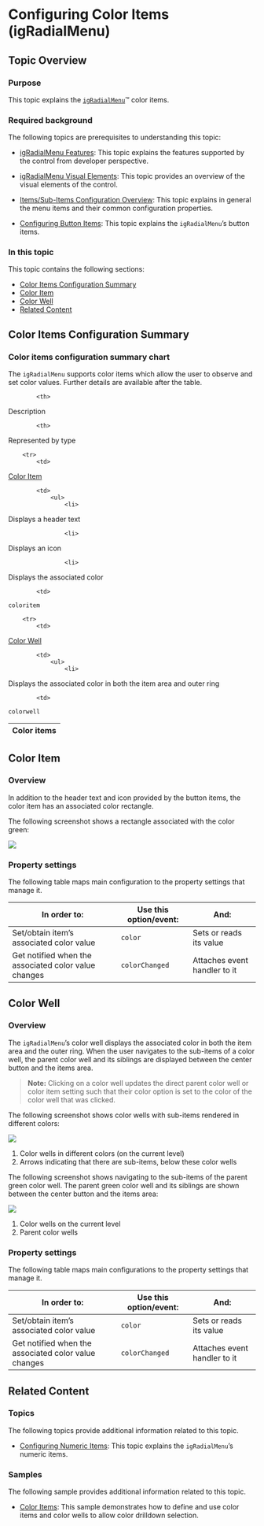 ﻿<!--
|metadata|
{
    "fileName": "igradialmenu-configuring-color-items",
    "controlName": "igRadialMenu",
    "tags": ["How Do I","Layouts"]
}
|metadata|
-->

# Configuring Color Items (igRadialMenu)



## Topic Overview
### Purpose

This topic explains the [`igRadialMenu`](%%jQueryApiUrl%%/ui.igRadialMenu#options)™ color items.

### Required background

The following topics are prerequisites to understanding this topic:

- [igRadialMenu Features](igRadialMenu-Features.html): This topic explains the features supported by the control from developer perspective.

- [igRadialMenu Visual Elements](igRadialMenu-Visual-Elements.html): This topic provides an overview of the visual elements of the control.

- [Items/Sub-Items Configuration Overview](igRadialMenu-Items-Sub-Items-Configuration-Overview.html): This topic explains in general the menu items and their common configuration properties.

- [Configuring Button Items](igRadialMenu-Configuring-Button-Items.html): This topic explains the `igRadialMenu`’s button items.



### In this topic

This topic contains the following sections:

-   [Color Items Configuration Summary](#configuration)
-   [Color Item](#color-items)
-   [Color Well](#color-well)
-   [Related Content](#related-content)



## <a id="configuration"></a>Color Items Configuration Summary
### Color items configuration summary chart

The `igRadialMenu` supports color items which allow the user to observe and set color values. Further details are available after the table.

<table class="table">
	<thead>
		<tr>
            <th>
Color items
			</th>

            <th>
Description
			</th>

            <th>
Represented by type
			</th>
        </tr>
	</thead>
	<tbody>
        

        <tr>
            <td>
[Color Item](#color-items)
			</td>

            <td>
                <ul>
                    <li>
Displays a header text
					</li>

                    <li>
Displays an icon
					</li>

                    <li>
Displays the associated color
					</li>
                </ul>
            </td>

            <td>
`coloritem`
			</td>
        </tr>

        <tr>
            <td>
[Color Well](#color-well)
			</td>

            <td>
                <ul>
                    <li>
Displays the associated color in both the item area and outer ring
					</li>
                </ul>
            </td>

            <td>
`colorwell`
			</td>
        </tr>
    </tbody>
</table>


## <a id="color-items"></a>Color Item
### Overview

In addition to the header text and icon provided by the button items, the color item has an associated color rectangle.

The following screenshot shows a rectangle associated with the color green:

![](images/igRadialMenu_07.png)

### Property settings

The following table maps main configuration to the property settings that manage it.

In order to: |Use this option/event:| And:
---|---|---
Set/obtain item’s associated color value|`color`|Sets or reads its value
Get notified when the associated color value changes|`colorChanged`|Attaches event handler to it



## <a id="color-well"></a>Color Well
### Overview

The `igRadialMenu`’s color well displays the associated color in both the item area and the outer ring. When the user navigates to the sub-items of a color well, the parent color well and its siblings are displayed between the center button and the items area.

>**Note:** Clicking on a color well updates the direct parent color well or color item setting such that their color option is set to the color of the color well that was clicked.

The following screenshot shows color wells with sub-items rendered in different colors:

![](images/igRadialMenu_08.png)

1.  Color wells in different colors (on the current level)
2.  Arrows indicating that there are sub-items, below these color wells

 
The following screenshot shows navigating to the sub-items of the parent green color well. The parent green color well and its siblings are shown between the center button and the items area:

![](images/igRadialMenu_09.png)

1.  Color wells on the current level
2.  Parent color wells

### Property settings

The following table maps main configurations to the property settings that manage it.

In order to:| Use this option/event:| And:
---|---|---
Set/obtain item’s associated color value|`color`|Sets or reads its value
Get notified when the associated color value changes|`colorChanged`|Attaches event handler to it


## <a id="related-content"></a>Related Content
### Topics

The following topics provide additional information related to this topic.

- [Configuring Numeric Items](igRadialMenu-Configuring-Numeric-Items.html): This topic explains the `igRadialMenu`’s numeric items.

### Samples

The following sample provides additional information related to this topic.

- [Color Items](%%SamplesUrl%%/radial-menu/color-items): This sample demonstrates how to define and use color items and color wells to allow color drilldown selection.





 

 


